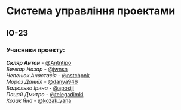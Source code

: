 
# Система управління проектами

## ІО-23

### Учасники проекту:

<i><strong>Скляр Антон</strong></i> - <a href=https://t.me/Antntipo>@Antntipo</a></br>
<i>Бичкар Назар</i> - <a href=https://t.me/jwnsn>@jwnsn</a></br>
<i>Чепенюк Анастасія</i> - <a href=https://t.me/nstchpnk>@nstchpnk</a></br>
<i>Мороз Даниїл</i> - <a href=https://t.me/danya946>@danya946</a></br>
<i>Бадюлько Ірина</i> - <a href=https://t.me/aposijl>@aposijl</a></br>
<i>Пацай Дмитро</i> - <a href=https://t.me/telegadimki>@telegadimki</a></br>
<i>Козак Яна</i> - <a href=https://t.me/kozak_yana>@kozak_yana</a></br>
